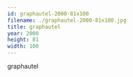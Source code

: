 ```yaml
---
id: graphautel-2000-81x100
filename: ./graphautel-2000-81x100.jpg
title: graphautel
year: 2000
height: 81
width: 100
---
```


graphautel
